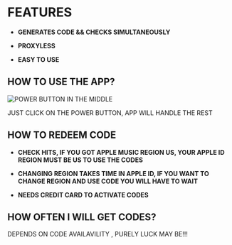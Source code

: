 # FEATURES
* **GENERATES CODE && CHECKS SIMULTANEOUSLY**
  
*  **PROXYLESS**
  
*  **EASY TO USE**
  
## HOW TO USE THE APP?
  
   
![POWER BUTTON IN THE MIDDLE](https://i.ibb.co/f486gg3/upload.png)

 JUST CLICK ON THE POWER BUTTON, APP WILL HANDLE THE REST
 
## HOW TO REDEEM CODE
* **CHECK HITS, IF YOU GOT APPLE MUSIC REGION US, YOUR APPLE ID REGION MUST BE US TO USE THE CODES**

* **CHANGING REGION TAKES TIME IN APPLE ID, IF YOU WANT TO CHANGE REGION AND USE CODE YOU WILL HAVE TO WAIT**

* **NEEDS CREDIT CARD TO ACTIVATE CODES**

## HOW OFTEN I WILL GET CODES?

DEPENDS ON CODE AVAILAVILITY , PURELY LUCK MAY BE!!!
